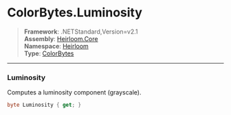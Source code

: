 # ColorBytes.Luminosity

> **Framework**: .NETStandard,Version=v2.1  
> **Assembly**: [Heirloom.Core][0]  
> **Namespace**: [Heirloom][0]  
> **Type**: [ColorBytes][1]  

--------------------------------------------------------------------------------

### Luminosity

Computes a luminosity component (grayscale).

```cs
byte Luminosity { get; }
```

[0]: ../Heirloom.Core.md
[1]: Heirloom.ColorBytes.md
